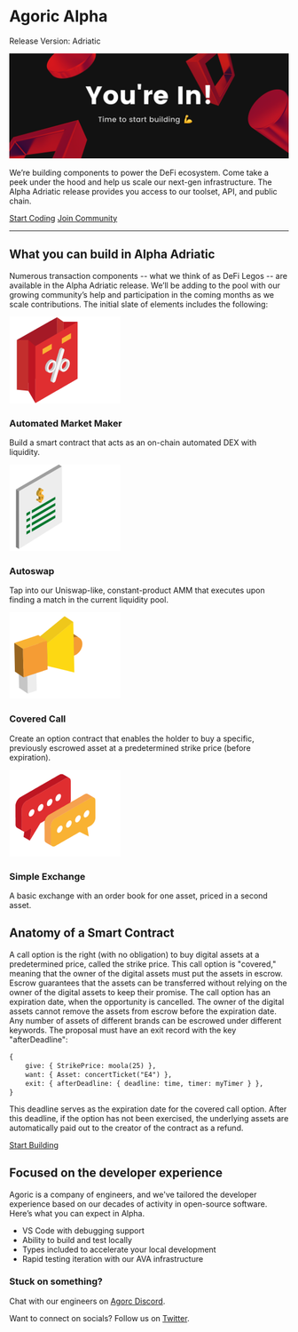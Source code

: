 # Agoric Alpha	
Release Version: Adriatic

![Alpha Cover](./assets/alpha-cover.png)

We’re building components to power the DeFi ecosystem. Come take a peek under the hood and help us scale our next-gen infrastructure. The Alpha Adriatic release provides you access to our toolset, API, and public chain.

[Start Coding](https://agoric.com/documentation/getting-started/)
[Join Community](https://discord.gg/gC9z6US)

---------------------

## What you can build in Alpha Adriatic 

Numerous transaction components -- what we think of as DeFi Legos -- are available in the Alpha Adriatic release. We’ll be adding to the pool with our growing community’s help and participation in the coming months as we scale contributions. The initial slate of elements includes the following: 

![Automated Market Maker](./assets/amm.png)
### Automated Market Maker
Build a smart contract that acts as an on-chain automated DEX with liquidity. 

![Autoswap](./assets/autoswap.png)
### Autoswap
Tap into our Uniswap-like, constant-product AMM that executes upon finding a match in the current liquidity pool.

![Covered Call](./assets/covered-call.png)
### Covered Call
Create an option contract that enables the holder to buy a specific, previously escrowed asset at a predetermined strike price (before expiration).

![Simple Exchange](./assets/simple-exchange.png)
### Simple Exchange
A basic exchange with an order book for one asset, priced in a second asset.

## Anatomy of a Smart Contract
A call option is the right (with no obligation) to buy digital assets at a predetermined price, called the strike price. This call option is "covered," meaning that the owner of the digital assets must put the assets in escrow. Escrow guarantees that the assets can be transferred without relying on the owner of the digital assets to keep their promise. The call option has an expiration date, when the opportunity is cancelled. The owner of the digital assets cannot remove the assets from escrow before the expiration date. Any number of assets of different brands can be escrowed under different keywords. The proposal must have an exit record with the key "afterDeadline": 

```
{
    give: { StrikePrice: moola(25) },
    want: { Asset: concertTicket("E4") }, 
    exit: { afterDeadline: { deadline: time, timer: myTimer } },
}
```

This deadline serves as the expiration date for the covered call option. After this deadline, if the option has not been exercised, the underlying assets are automatically paid out to the creator of the contract as a refund. 

[Start Building](https://agoric.com/documentation/getting-started/)

## Focused on the developer experience
Agoric is a company of engineers, and we've tailored the developer experience based on our decades of activity in open-source software. Here’s what you can expect in Alpha. 

* VS Code with debugging support
* Ability to build and test locally
* Types included to accelerate your local development
* Rapid testing iteration with our AVA infrastructure

### Stuck on something?
Chat with our engineers on [Agorc Discord](https://discord.gg/gC9z6US).

Want to connect on socials? 
Follow us on [Twitter](https://twitter.com/agoric).
